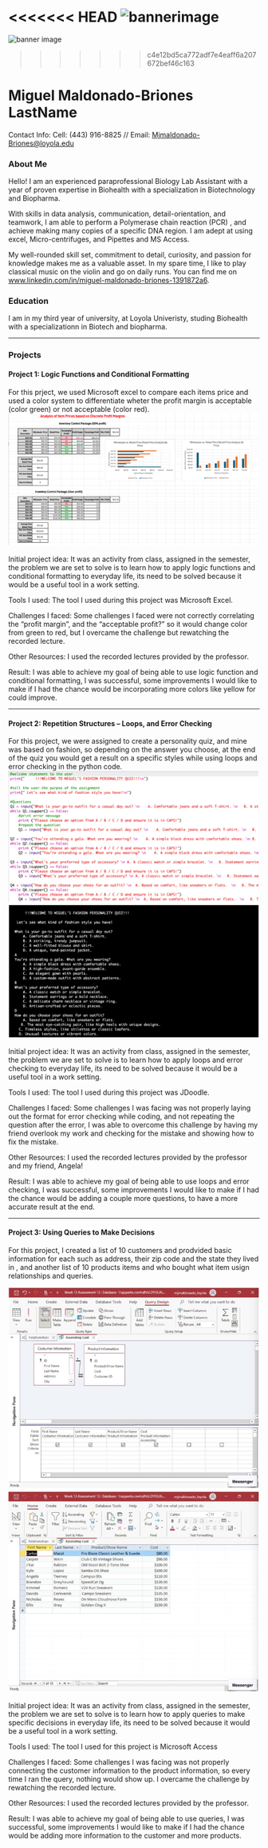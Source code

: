 <<<<<<< HEAD
![bannerimage](images/𔓕.jpeg)
=======
![banner image](images/𔓕.jpeg)
>>>>>>> c4e12bd5ca772adf7e4eaff6a207672bef46c163
# Miguel Maldonado-Briones LastName
Contact Info: Cell: (443) 916-8825 // Email: Mjmaldonado-Briones@loyola.edu
### About Me 
Hello! I am an experienced paraprofessional Biology Lab Assistant with a year of proven expertise in Biohealth with a specialization in Biotechnology and Biopharma. 

With skills in data analysis, communication, detail-orientation, and teamwork, I am able to perform a Polymerase chain reaction (PCR) , and achieve making many copies of a specific DNA region. I am adept at using excel, Micro-centrifuges, and Pipettes and MS Access. 

My well-rounded skill set, commitment to detail, curiosity, and passion for knowledge makes me as a valuable asset.  In my spare time, I like to play classical music on the violin and go on daily runs. You can find me on www.linkedin.com/in/miguel-maldonado-briones-1391872a6.

### Education 
I am in my third year of university, at Loyola Univeristy, studing Biohealth with a specializationn in Biotech and biopharma.

***
### Projects

#### Project 1: Logic Functions and Conditional Formatting
For this prject, we used Microsoft excel to compare each items price and used a color system to differentiate wheter the profit margin is acceptable (color green) or not acceptable (color red).
![project imagae](images/project1.png)

Initial project idea: 
 It was an activity from class, assigned in the semester, the problem we are set to solve is to learn how to apply logic functions and conditional formatting to everyday life, its need to be solved because it would be a useful tool in a work setting.

 Tools I used: 
 The tool I used during this project was Microsoft Excel.

 Challenges I faced:
 Some challenges I faced were not correctly correlating the “profit margin”, and the “acceptable profit?” so it would change color from green to red, but I overcame the challenge but rewatching the recorded lecture.

 Other Resources: 
 I used the recorded lectures provided by the professor.

 Result:
 I was able to achieve my goal of being able to use logic function and conditional formatting, I was successful, some improvements I would like to make if I had the chance would be incorporating more colors like yellow for could improve.

***
#### Project 2: Repetition Structures – Loops, and Error Checking
For this project, we were assigned to create a personality quiz, and mine was based on fashion, so depending on the answer you choose, at the end of the quiz you would get a result on a specific styles while using loops and error checking in the python code.
![Project image](images/project2.1.png)
![Project image](images/project2.2.png)

Initial project idea: 
 It was an activity from class, assigned in the semester, the problem we are set to solve is to learn how to apply loops and error checking to everyday life, its need to be solved because it would be a useful tool in a work setting.

 Tools I used: 
 The tool I used during this project was JDoodle.

 Challenges I faced:
 Some challenges I was facing was not properly laying out the format for error checking while coding, and not repeating the question after the error, I was able to overcome this challenge by having my friend overlook my work and checking for the mistake and showing how to fix the mistake.

 Other Resources: 
 I used the recorded lectures provided by the professor and my friend, Angela!

 Result:
 I was able to achieve my goal of being able to use loops and error checking, I was successful, some improvements I would like to make if I had the chance would be adding a couple more questions, to have a more accurate result at the end.

***
#### Project 3: Using Queries to Make Decisions
For this project, I created a list of 10 customers and prodvided basic information for each such as address, their zip code and the state they lived in , and another list of 10 products items and who bought what item usign relationships and queries.

![Project image](images/project3.1.jpg)
![Project image](images/project3.2.jpg)

Initial project idea: 
 It was an activity from class, assigned in the semester, the problem we are set to solve is to learn how to apply queries to make specific decisions in everyday life, its need to be solved because it would be a useful tool in a work setting.

 Tools I used: 
 The tool I used for this project is Microsoft Access

 Challenges I faced:
 Some challenges I was facing was not properly connecting the customer information to the product information, so every time I ran the query, nothing would show up. I overcame the challenge by rewatching the recorded lecture.

 Other Resources: 
 I used the recorded lectures provided by the professor.

 Result:
 I was able to achieve my goal of being able to use queries, I was successful, some improvements I would like to make if I had the chance would be adding more information to the customer and more products.
